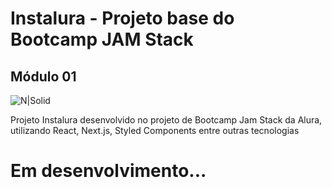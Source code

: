 # Instalura - Projeto base do Bootcamp JAM Stack

## Módulo 01

![N|Solid](https://github.com/alura-challenges/instalura-base/raw/main/_docs/projeto-base.png)

Projeto Instalura desenvolvido no projeto de Bootcamp Jam Stack da Alura, utilizando React, Next.js, Styled Components entre outras tecnologias


# Em desenvolvimento...
